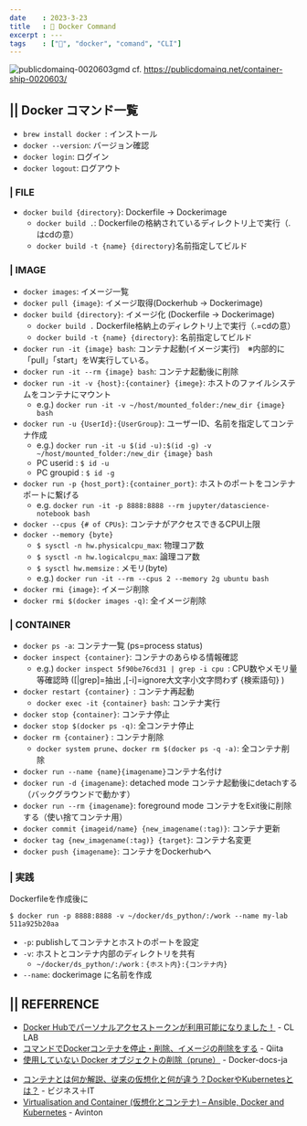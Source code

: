 ```yaml
---
date    : 2023-3-23
title   : 🐋 Docker Command
excerpt : ---
tags    : ["🐋", "docker", "comand", "CLI"]
---
```


![publicdomainq-0020603gmd](https://user-images.githubusercontent.com/28585421/194487142-42f7189e-b156-453c-b4e2-e39c9445f75a.jpg)
cf. https://publicdomainq.net/container-ship-0020603/

## || Docker コマンド一覧
* `brew install docker `: インストール
* `docker --version`: バージョン確認
* `docker login`: ログイン
* `docker logout`: ログアウト

### | FILE
* `docker build {directory}`: Dockerfile → Dockerimage
  * `docker build .`: Dockerfileの格納されているディレクトリ上で実行（.はcdの意）
  * `docker build -t {name} {directory}`名前指定してビルド

### | IMAGE
* `docker images`: イメージ一覧
* `docker pull {image}`: イメージ取得(Dockerhub → Dockerimage)
* `docker build {directory}`: イメージ化 (Dockerfile → Dockerimage)
    * `docker build .` Dockerfile格納上のディレクトリ上で実行（.=cdの意）
    * `docker build -t {name} {directory}`: 名前指定してビルド
* `docker run -it {image} bash`: コンテナ起動(イメージ実行)　※内部的に「pull」「start」をW実行している。
* `docker run -it --rm {image} bash`: コンテナ起動後に削除 
* `docker run -it -v {host}:{container} {imege}`: ホストのファイルシステムをコンテナにマウント 
    - e.g.) `docker run -it -v ~/host/mounted_folder:/new_dir {image} bash`
* `docker run -u {UserId}:{UserGroup}`: ユーザーID、名前を指定してコンテナ作成
    - e.g.) `docker run -it -u $(id -u):$(id -g) -v ~/host/mounted_folder:/new_dir {image} bash`
    - PC userid  : `$ id -u`
    - PC groupid : `$ id -g`
* `docker run -p {host_port}:{container_port}`: ホストのポートをコンテナポートに繋げる
    - e.g. `docker run -it -p 8888:8888 --rm jupyter/datascience-notebook bash`
* `docker --cpus {# of CPUs}`: コンテナがアクセスできるCPUI上限
* `docker --memory {byte}`
    - `$ sysctl -n hw.physicalcpu_max`: 物理コア数
    - `$ sysctl -n hw.logicalcpu_max`: 論理コア数
    - `$ sysctl hw.memsize` : メモリ(byte)
    - e.g.)  `docker run -it --rm --cpus 2 --memory 2g ubuntu bash`
* `docker rmi {image}`: イメージ削除
* `docker rmi $(docker images -q)`: 全イメージ削除

### | CONTAINER
* `docker ps -a`: コンテナ一覧 (ps=process status)
* `docker inspect {container}`: コンテナのあらゆる情報確認
  + e.g.) `docker inspect 5f90be76cd31 | grep -i cpu `: CPU数やメモリ量等確認時 ([|grep]=抽出 ,[-i]=ignore大文字小文字問わず {検索語句} )
* `docker restart {container} `: コンテナ再起動
  + `docker exec -it {container} bash`: コンテナ実行
* `docker stop {container}`: コンテナ停止
* `docker stop $(docker ps -q)`: 全コンテナ停止
* `docker rm {container}` : コンテナ削除
  + `docker system prune`、`docker rm $(docker ps -q -a)`: 全コンテナ削除
* `docker run --name {name}{imagename}`コンテナ名付け
* `docker run -d {imagename}`: detached mode コンテナ起動後にdetachする（バックグラウンドで動かす）
* `docker run --rm {imagename}`: foreground mode コンテナをExit後に削除する（使い捨てコンテナ用）
* `docker commit {imageid/name} {new_imagename(:tag)}`: コンテナ更新
* `docker tag {new_imagename(:tag)} {target}`: コンテナ名変更
* `docker push {imagename}`: コンテナをDockerhubへ



### | 実践
Dockerfileを作成後に

```shell
$ docker run -p 8888:8888 -v ~/docker/ds_python/:/work --name my-lab 511a925b20aa
```
* `-p`: publishしてコンテナとホストのポートを設定 
* `-v`: ホストとコンテナ内部のディレクトリを共有
    + `~/docker/ds_python/:/work` :  `{ホスト内}:{コンテナ内}` 
* `--name`: dockerimage に名前を作成



## || REFERRENCE
* [Docker Hubでパーソナルアクセストークンが利用可能になりました！](https://www.creationline.com/lab/29979) - CL LAB
* [コマンドでDockerコンテナを停止・削除、イメージの削除をする](https://qiita.com/shisama/items/48e2eaf1dc356568b0d7) - Qiita
* [使用していない Docker オブジェクトの削除（prune）](https://docs.docker.jp/config/pruning.html) - Docker-docs-ja
+ [コンテナとは何か解説、従来の仮想化と何が違う？DockerやKubernetesとは？](https://www.sbbit.jp/article/cont1/57184) - ビジネス＋IT
+ [Virtualisation and Container (仮想化とコンテナ) – Ansible, Docker and Kubernetes](https://avinton.com/academy/%E4%BB%AE%E6%83%B3%E5%8C%96%E3%81%A8%E3%82%B3%E3%83%B3%E3%83%86%E3%83%8A/) - Avinton

